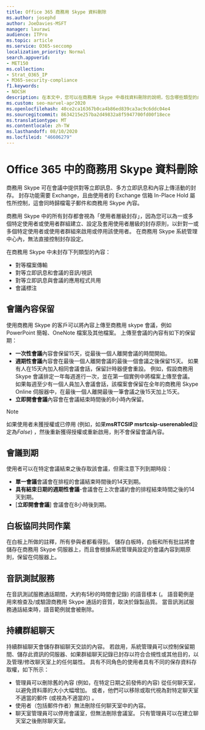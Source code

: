 ```yaml
---
title: Office 365 商務用 Skype 資料刪除
ms.author: josephd
author: JoeDavies-MSFT
manager: laurawi
audience: ITPro
ms.topic: article
ms.service: O365-seccomp
localization_priority: Normal
search.appverid:
- MET150
ms.collection:
- Strat_O365_IP
- M365-security-compliance
f1.keywords:
- NOCSH
description: 在本文中，您可以在商務用 Skype 中尋找資料刪除的說明，包含哪些類型的內容不會保留。
ms.custom: seo-marvel-apr2020
ms.openlocfilehash: 40ce2ca16367b0ca4b86ed839ca3ac9c6ddc04e4
ms.sourcegitcommit: 8634215e257ba2d49832a8f5947700fd00f18ece
ms.translationtype: MT
ms.contentlocale: zh-TW
ms.lasthandoff: 08/10/2020
ms.locfileid: "46606279"
---
```

# <a name="skype-for-business-data-deletion-in-office-365"></a>Office 365 中的商務用 Skype 資料刪除

商務用 Skype 可在會議中提供對等立即訊息、多方立即訊息和內容上傳活動的封存。 封存功能需要 Exchange，且由使用者的 Exchange 信箱 In-Place Hold 屬性所控制，這會同時歸檔電子郵件和商務用 Skype 內容。

商務用 Skype 中的所有封存都會視為「使用者層級封存」，因為您可以為一或多個特定使用者或使用者群組建立、設定及套用使用者層級的封存原則，以針對一或多個特定使用者或使用者群組來啟用或停用該使用者。 在商務用 Skype 系統管理中心內，無法直接控制封存設定。

在商務用 Skype 中未封存下列類型的內容：

- 對等檔案傳輸
- 對等立即訊息和會議的音訊/視訊
- 對等立即訊息與會議的應用程式共用
- 會議標注 

## <a name="meeting-content-retention"></a>會議內容保留

使用商務用 Skype 的客戶可以將內容上傳至商務用 skype 會議，例如 PowerPoint 簡報、OneNote 檔案及其他檔案。 上傳至會議的內容有如下的保留期：

- **一次性會議**內容會保留15天，從最後一個人離開會議的時間開始。
- **週期性會議**內容會在最後一個人離開會議的最後一個會議之後保留15天。 如果有人在15天內加入相同會議會話，保留計時器便會重設。 例如，假設商務用 Skype 會議排定一年每週進行一次，並在第一個實例中將檔案上傳至會議。 如果每週至少有一個人員加入會議會話，該檔案會保留在全年的商務用 Skype Online 伺服器中，在最後一個人離開最後一筆會議之後15天加上15天。
- **立即開會會議**內容會在會議結束時間後的8小時內保留。

> [!NOTE]
> 如果使用者未獲授權或已停用 (例如，如果**msRTCSIP msrtcsip-userenabled**設定為*False*) ，然後重新獲得授權或重新啟用，則不會保留會議內容。

## <a name="meeting-expiration"></a>會議到期

使用者可以在特定會議結束之後存取該會議，但需注意下列到期時段：

- **單一會議**會議會在排程的會議結束時間後的14天到期。
- **具有結束日期的週期性會議**-會議會在上次會議約會的排程結束時間之後的14天到期。
- [**立即開會會議**] 會議會在8小時後到期。

## <a name="whiteboard-collaboration"></a>白板協同共同作業

在白板上所做的註釋，所有參與者都看得到。 儲存白板時，白板和所有批註將會儲存在商務用 Skype 伺服器上，而且會根據系統管理員設定的會議內容到期原則，保留在伺服器上。

## <a name="audio-test-service"></a>音訊測試服務

在音訊測試服務通話期間，大約有5秒的時間會記錄) 的語音樣本 (。 語音範例是用來檢查及/或驗證商務用 Skype 通話的音質，取決於錄製品質。 當音訊測試服務通話結束時，語音範例就會被刪除。

## <a name="persistent-group-chat"></a>持續群組聊天

持續群組聊天會儲存群組聊天交談的內容。 若啟用，系統管理員可以控制保留期間、儲存此資訊的伺服器、如果群組聊天記錄已封存以符合合規性或其他目的，以及管理/修改聊天室上的任何屬性。 具有不同角色的使用者具有不同的保存資料存取權，如下所示：

- 管理員可以刪除舊的內容 (例如，在特定日期之前發佈的內容) 從任何聊天室，以避免資料庫的大小大幅增加。 或者，他們可以移除或取代視為對特定聊天室不適當的郵件 (或視為不適當的) 。
- 使用者（包括郵件作者）無法刪除任何聊天室中的內容。
- 聊天室管理員可以停用會議室，但無法刪除會議室。 只有管理員可以在建立聊天室之後刪除聊天室。
